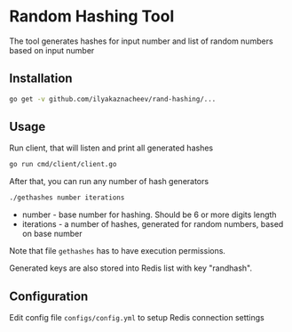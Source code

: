 # Random Hashing Tool

The tool generates hashes for input number and list of random numbers based on input number

## Installation
```bash
go get -v github.com/ilyakaznacheev/rand-hashing/...
```

## Usage

Run client, that will listen and print all generated hashes

```bash
go run cmd/client/client.go
```

After that, you can run any number of hash generators

```bash
./gethashes number iterations
```

- number - base number for hashing. Should be 6 or more digits length
- iterations - a number of hashes, generated for random numbers, based on base number

Note that file `gethashes` has to have execution permissions.

Generated keys are also stored into Redis list with key "randhash".

## Configuration

Edit config file `configs/config.yml` to setup Redis connection settings
